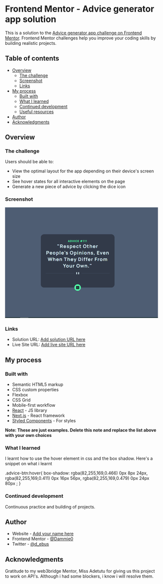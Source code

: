 # Frontend Mentor - Advice generator app solution

This is a solution to the [Advice generator app challenge on Frontend Mentor](https://www.frontendmentor.io/challenges/advice-generator-app-QdUG-13db). Frontend Mentor challenges help you improve your coding skills by building realistic projects.

## Table of contents

- [Overview](#overview)
  - [The challenge](#the-challenge)
  - [Screenshot](#screenshot)
  - [Links](#links)
- [My process](#my-process)
  - [Built with](#built-with)
  - [What I learned](#what-i-learned)
  - [Continued development](#continued-development)
  - [Useful resources](#useful-resources)
- [Author](#author)
- [Acknowledgments](#acknowledgments)


## Overview

### The challenge

Users should be able to:

- View the optimal layout for the app depending on their device's screen size
- See hover states for all interactive elements on the page
- Generate a new piece of advice by clicking the dice icon

### Screenshot

![](./advice.png)


### Links

- Solution URL: [Add solution URL here](https://your-solution-url.com)
- Live Site URL: [Add live site URL here](https://your-live-site-url.com)

## My process

### Built with

- Semantic HTML5 markup
- CSS custom properties
- Flexbox
- CSS Grid
- Mobile-first workflow
- [React](https://reactjs.org/) - JS library
- [Next.js](https://nextjs.org/) - React framework
- [Styled Components](https://styled-components.com/) - For styles

**Note: These are just examples. Delete this note and replace the list above with your own choices**

### What I learned
I learnt how to use the hover element in css and the box shadow. Here's a snippet on what i learnt

.advice-btn:hover{
    box-shadow: rgba(82,255,169,0.466) 0px 8px 24px, 
                rgba(82,255,169,0.411) 0px 16px 56px, 
                rgba(82,255,169,0.479) 0px 24px 80px ;
}

### Continued development
Continuous practice and building of projects.


## Author

- Website - [Add your name here](https://www.your-site.com)
- Frontend Mentor - [@Dammie0](https://www.frontendmentor.io/profile/yourusername)
- Twitter - [@d_ebus](https://www.twitter.com/yourusername)


## Acknowledgments
Gratitude to my web3bridge Mentor, Miss Adetutu for giving us this project to work on API's. Although i had some blockers, i know i will resolve them.
